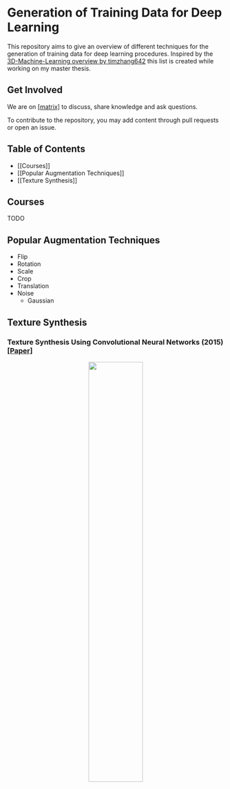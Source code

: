 # Generation of Training Data for Deep Learning 

This repository aims to give an overview of different techniques for the
generation of training data for deep learning procedures. Inspired by the
[3D-Machine-Learning overview by
timzhang642](https://github.com/timzhang642/3D-Machine-Learning#material_synthesis)
this list is created while working on my master thesis. 

## Get Involved

We are on
[[matrix]](https://matrix.to/#/!wrLaekACqBgSgVNoZo:matrix.org?via=matrix.org) to
discuss, share knowledge and ask questions.

To contribute to the repository, you may add content through pull requests or open an issue.

## Table of Contents

- [[Courses]]
- [[Popular Augmentation Techniques]]
- [[Texture Synthesis]]

## Courses

TODO

## Popular Augmentation Techniques

- Flip
- Rotation
- Scale
- Crop
- Translation
- Noise
    - Gaussian


## Texture Synthesis

### Texture Synthesis Using Convolutional Neural Networks (2015) [[Paper]](https://arxiv.org/pdf/1505.07376.pdf)

<p align="center"><img width="50%" src="https://gitlab.com/ploth/generation-of-training-data-for-deep-learning/raw/master/images/Texture_Synthesis_Using_Convolutional_Neural_Networks.jpeg" /></p>
